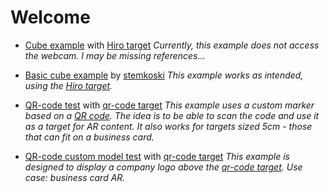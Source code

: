 # Welcome

- [Cube example](../ar-test.html "Test 001") with [Hiro target](/ImageSources/HIRO.jpg)
  *Currently, this example does not access the webcam. I may be missing references...*

- [Basic cube example](../hello-cube.html "Basic cube example by stemkoski") by [stemkoski](https://stemkoski.github.io)
  *This example works as intended, using the [Hiro target](/ImageSources/HIRO.jpg).*

- [QR-code test](../QR-cube.html) with [qr-code target](/ImageSources/qrTarget.png)
  *This example uses a custom marker based on a [QR code](/ImageSources/qrTarget.png). The idea is to be able to scan the code and use it as a target for AR content. It also works for targets sized 5cm - those that can fit on a business card.*

- [QR-code custom model test](../qr-custom-obj.html) with [qr-code target](/ImageSources/qrTarget.png)
  *This example is designed to display a company logo above the [qr-code target](/ImageSources/qrTarget.png). Use case: business card AR.*


